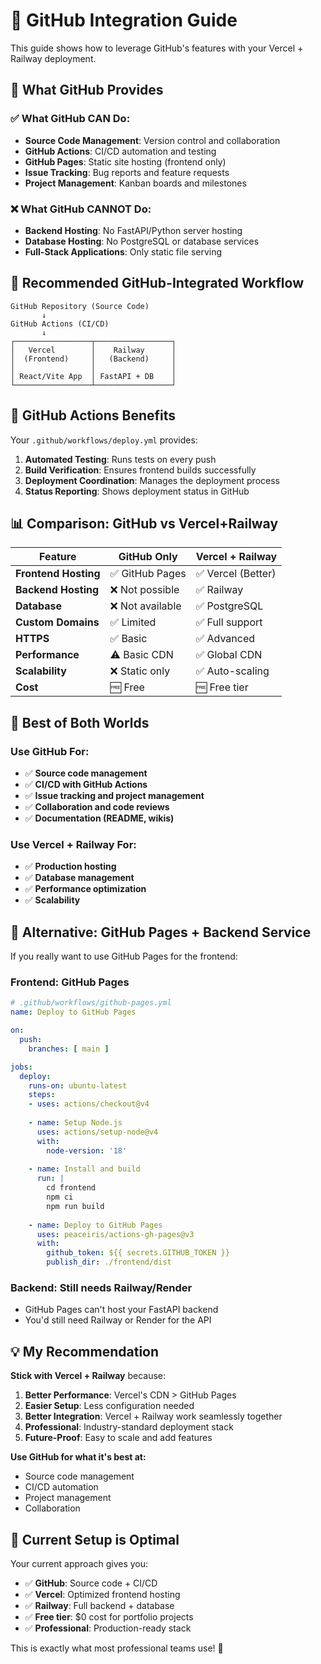 # 🐙 GitHub Integration Guide

This guide shows how to leverage GitHub's features with your Vercel + Railway deployment.

## 🎯 What GitHub Provides

### ✅ **What GitHub CAN Do:**
- **Source Code Management**: Version control and collaboration
- **GitHub Actions**: CI/CD automation and testing
- **GitHub Pages**: Static site hosting (frontend only)
- **Issue Tracking**: Bug reports and feature requests
- **Project Management**: Kanban boards and milestones

### ❌ **What GitHub CANNOT Do:**
- **Backend Hosting**: No FastAPI/Python server hosting
- **Database Hosting**: No PostgreSQL or database services
- **Full-Stack Applications**: Only static file serving

## 🚀 **Recommended GitHub-Integrated Workflow**

```
GitHub Repository (Source Code)
       ↓
GitHub Actions (CI/CD)
       ↓
┌─────────────────┬─────────────────┐
│   Vercel        │    Railway      │
│  (Frontend)     │   (Backend)     │
│                 │                 │
│ React/Vite App  │ FastAPI + DB    │
└─────────────────┴─────────────────┘
```

## 🔧 **GitHub Actions Benefits**

Your `.github/workflows/deploy.yml` provides:

1. **Automated Testing**: Runs tests on every push
2. **Build Verification**: Ensures frontend builds successfully
3. **Deployment Coordination**: Manages the deployment process
4. **Status Reporting**: Shows deployment status in GitHub

## 📊 **Comparison: GitHub vs Vercel+Railway**

| Feature | GitHub Only | Vercel + Railway |
|---------|-------------|------------------|
| **Frontend Hosting** | ✅ GitHub Pages | ✅ Vercel (Better) |
| **Backend Hosting** | ❌ Not possible | ✅ Railway |
| **Database** | ❌ Not available | ✅ PostgreSQL |
| **Custom Domains** | ✅ Limited | ✅ Full support |
| **HTTPS** | ✅ Basic | ✅ Advanced |
| **Performance** | ⚠️ Basic CDN | ✅ Global CDN |
| **Scalability** | ❌ Static only | ✅ Auto-scaling |
| **Cost** | 🆓 Free | 🆓 Free tier |

## 🎯 **Best of Both Worlds**

### Use GitHub For:
- ✅ **Source code management**
- ✅ **CI/CD with GitHub Actions**
- ✅ **Issue tracking and project management**
- ✅ **Collaboration and code reviews**
- ✅ **Documentation (README, wikis)**

### Use Vercel + Railway For:
- ✅ **Production hosting**
- ✅ **Database management**
- ✅ **Performance optimization**
- ✅ **Scalability**

## 🚀 **Alternative: GitHub Pages + Backend Service**

If you really want to use GitHub Pages for the frontend:

### Frontend: GitHub Pages
```yaml
# .github/workflows/github-pages.yml
name: Deploy to GitHub Pages

on:
  push:
    branches: [ main ]

jobs:
  deploy:
    runs-on: ubuntu-latest
    steps:
    - uses: actions/checkout@v4
    
    - name: Setup Node.js
      uses: actions/setup-node@v4
      with:
        node-version: '18'
    
    - name: Install and build
      run: |
        cd frontend
        npm ci
        npm run build
    
    - name: Deploy to GitHub Pages
      uses: peaceiris/actions-gh-pages@v3
      with:
        github_token: ${{ secrets.GITHUB_TOKEN }}
        publish_dir: ./frontend/dist
```

### Backend: Still needs Railway/Render
- GitHub Pages can't host your FastAPI backend
- You'd still need Railway or Render for the API

## 💡 **My Recommendation**

**Stick with Vercel + Railway** because:

1. **Better Performance**: Vercel's CDN > GitHub Pages
2. **Easier Setup**: Less configuration needed
3. **Better Integration**: Vercel + Railway work seamlessly together
4. **Professional**: Industry-standard deployment stack
5. **Future-Proof**: Easy to scale and add features

**Use GitHub for what it's best at:**
- Source code management
- CI/CD automation
- Project management
- Collaboration

## 🎉 **Current Setup is Optimal**

Your current approach gives you:
- ✅ **GitHub**: Source code + CI/CD
- ✅ **Vercel**: Optimized frontend hosting
- ✅ **Railway**: Full backend + database
- ✅ **Free tier**: $0 cost for portfolio projects
- ✅ **Professional**: Production-ready stack

This is exactly what most professional teams use! 🚀